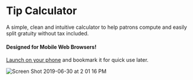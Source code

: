 # Tip Calculator

A simple, clean and intuitive calculator to help patrons compute and easily split gratuity without tax included.

#### Designed for Mobile Web Browsers!

[Launch on your phone](https://shrouded-chamber-75975.herokuapp.com/) and bookmark it for quick use later.

![Screen Shot 2019-06-30 at 2 01 16 PM](https://user-images.githubusercontent.com/17099707/60402101-91085c80-9b3f-11e9-88bf-a71cf69c6ca4.png)

